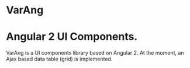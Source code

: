 # VarAng

# Angular 2 UI Components.
VarAng is a UI components library based on Angular 2. At the moment, an Ajax based data table (grid) is implemented.
